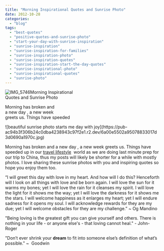 ```yaml
---
title: "Morning Inspirational Quotes and Sunrise Photo"
date: 2012-10-28
categories: 
  - "blog"
tags: 
  - "best-quotes"
  - "positive-quotes-and-sunrise-photo"
  - "start-your-day-with-sunrise-inspiration"
  - "sunrise-inspiration"
  - "sunrise-inspiration-for-families"
  - "sunrise-inspiration-photo"
  - "sunrise-inspiration-quotes"
  - "sunrise-inspiration-start-the-day-quotes"
  - "sunrise-inspirational-photo"
  - "sunrise-inspirational-quotes"
  - "sunrise-photo"
---
```


![IMG_5746](https://pub-ac94b3f306b24c0dba4238943c97f2e1.r2.dev/6a00e5502a95078833017c32d7f4a6970b.jpg)Morning Inspirational  
Quotes and Sunrise Photo  
  
Morning has broken and  
a new day , a new week  
greets us. Things have speeded

<!--more--> ![beautiful sunrise photo starts me day with joy](https://pub-ac94b3f306b24c0dba4238943c97f2e1.r2.dev/6a00e5502a95078833017d3d0690a1970c.jpg)  
  
Morning has broken and a new day , a new week greets us. Things have speeded up in our [travel lifestyle](http://soultravelers3new.local/2012/01/amazing-family-world-tour.html "travel lifestyle for digital nomad family")  world as we are doing last minute prep for our trip to China, thus my posts will likely be shorter for a while with mostly photos. I love sharing these sunrise photos with you and inspiring quotes so hope you enjoy them too.  
  
“I will greet this day with love in my heart. And how will I do this? Henceforth will I look on all things with love and be born again. I will love the sun for it warms my bones; yet I will love the rain for it cleanses my spirit. I will love the light for it shows me the way; yet I will love the darkness for it shows me the stars. I will welcome happiness as it enlarges my heart; yet I will endure sadness for it opens my soul. I will acknowledge rewards for they are my due; yet I will welcome obstacles for they are my challenge.” ~ Og Mandino  
  
"Being loving is the greatest gift you can give yourself and others. There is nothing in your life - or anyone else's - that loving cannot heal." - John-Roger  
  
"Don’t ever shrink your **dream** [](https://twitter.com/search?q=%23dream&src=hash)to fit into someone else’s definition of what’s possible." ~  Goodwin

